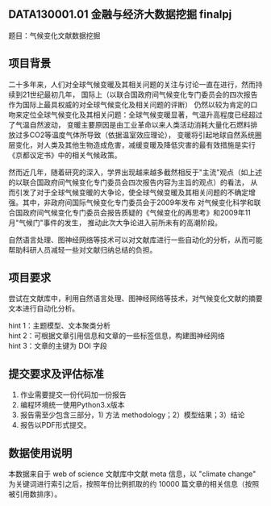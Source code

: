 ## DATA130001.01 金融与经济大数据挖掘 finalpj 
题目：气候变化文献数据挖掘
## 项目背景
二十多年来，人们对全球气候变暖及其相关问题的关注与讨论一直在进行，然而持续到21世纪最初几年， 国际上（以联合国政府间气候变化专门委员会的四次报告作为国际上最具权威的对全球气候变化及相关问题的评断） 仍然以较为肯定的口吻来定位全球气候变化及其相关问题：全球气候变暖显著，气温升高程度已经超过了气温自然波动， 变暖主要原因是由工业革命以来人类活动消耗大量化石燃料排放过多CO2等温度气体所导致（依据温室效应理论）， 变暖将引起地球自然系统圈层变化，对人类及其他生物造成危害，减缓变暖及降低灾害的最有效措施是实行《京都议定书》中的相关气候政策。  

然而近几年，随着研究的深入，学界出现越来越多截然相反于"主流"观点（如上述的以联合国政府间气候变化专门委员会四次报告内容为主旨的观点）的看法， 从而引发了对于全球气候变暖的大争论，使全球气候变暖及其相关问题的不确定增强。其中，非政府间国际气候变化专门委员会于2009年发布 对气候变化科学和联合国政府间气候变化专门委员会报告质疑的《气候变化的再思考》和2009年11月"气候门"事件的发生， 推动此次大争论进入前所未有的高潮阶段。  

自然语言处理、图神经网络等技术可以对文献库进行一些自动化的分析，从而可能帮助科研人员减轻一些对文献归纳总结的负担。  

## 项目要求
尝试在文献库中，利用自然语言处理、图神经网络等技术，对气候变化文献的摘要文本进行自动化分析。  

hint 1：主题模型、文本聚类分析  
hint 2：可根据文章引用信息和文章的一些标签信息，构建图神经网络  
hint 3：文章的主键为 DOI 字段  


## 提交要求及评估标准
1.	作业需要提交一份代码加一份报告
2.	编程环境统一使用Python3.x版本
3.	报告需至少包含三部分，1) 方法 methodology；2）模型结果；3）结论
4.	报告以PDF形式提交。

## 数据使用说明
本数据来自于 web of science 文献库中文献 meta 信息，以 "climate change" 为关键词进行索引之后，按照年份比例抓取的约 10000 篇文章的相关信息（按照被引用数排序）。
